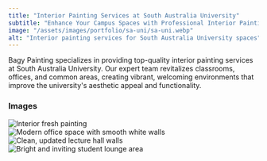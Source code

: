 ```yaml
---
title: "Interior Painting Services at South Australia University"
subtitle: "Enhance Your Campus Spaces with Professional Interior Painting"
image: "/assets/images/portfolio/sa-uni/sa-uni.webp"
alt: "Interior painting services for South Australia University spaces"
---
```

Bagy Painting specializes in providing top-quality interior painting services at South Australia University. Our expert team revitalizes classrooms, offices, and common areas, creating vibrant, welcoming environments that improve the university's aesthetic appeal and functionality.

### Images

![Interior fresh painting](/assets/images/portfolio/sa-uni/sa-uni-1.webp)  
![Modern office space with smooth white walls](/assets/images/portfolio/sa-uni/sa-uni-2.webp)  
![Clean, updated lecture hall walls](/assets/images/portfolio/sa-uni/sa-uni-3.webp)  
![Bright and inviting student lounge area](/assets/images/portfolio/sa-uni/sa-uni-4.webp)